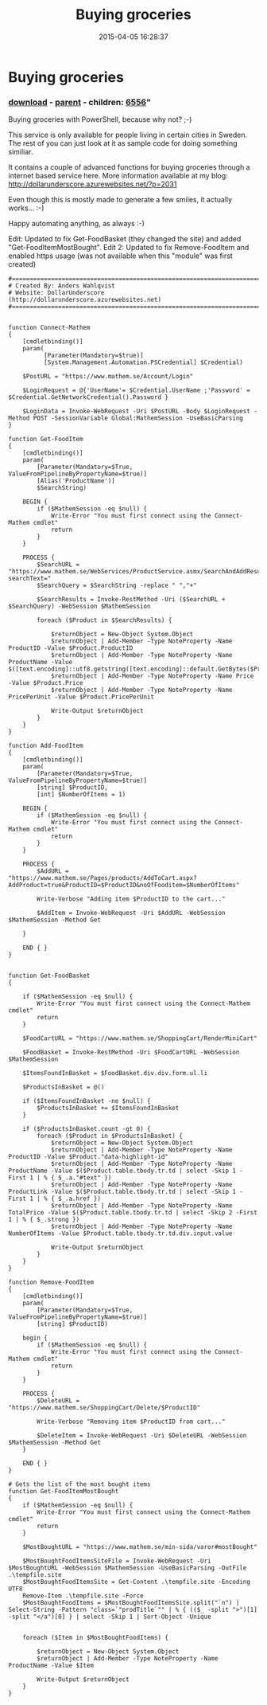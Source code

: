 ﻿---
pid:            5814
parent:         5334
children:       6556
poster:         DollarUnderscore
title:          Buying groceries
date:           2015-04-05 16:28:37
format:         posh
---

# Buying groceries

### [download](5814.ps1) - [parent](5334.md) - children: [6556](6556.md)"

Buying groceries with PowerShell, because why not? ;-)

This service is only available for people living in certain cities in Sweden. The rest of you can just look at it as sample code for doing something similiar.

It contains a couple of advanced functions for buying groceries through a internet based service here. More information available at my blog:
http://dollarunderscore.azurewebsites.net/?p=2031

Even though this is mostly made to generate a few smiles, it actually works... :-)

Happy automating anything, as always :-)

Edit: Updated to fix Get-FoodBasket (they changed the site) and added "Get-FoodItemMostBought".
Edit 2: Updated to fix Remove-FoodItem and enabled https usage (was not available when this "module" was first created)


```posh
#========================================================================
# Created By: Anders Wahlqvist
# Website: DollarUnderscore (http://dollarunderscore.azurewebsites.net)
#========================================================================


function Connect-Mathem
{
    [cmdletbinding()]
    param(
          [Parameter(Mandatory=$true)]
          [System.Management.Automation.PSCredential] $Credential)

    $PostURL = "https://www.mathem.se/Account/Login"

    $LoginRequest = @{'UserName'= $Credential.UserName ;'Password' = $Credential.GetNetworkCredential().Password }

    $LoginData = Invoke-WebRequest -Uri $PostURL -Body $LoginRequest -Method POST -SessionVariable Global:MathemSession -UseBasicParsing
}

function Get-FoodItem
{
    [cmdletbinding()]
    param(
        [Parameter(Mandatory=$True, ValueFromPipelineByPropertyName=$true)]
        [Alias('ProductName')]
        $SearchString)

    BEGIN {
        if ($MathemSession -eq $null) {
            Write-Error "You must first connect using the Connect-Mathem cmdlet"
            return
        }
    }

    PROCESS {
        $SearchURL = "https://www.mathem.se/WebServices/ProductService.asmx/SearchAndAddResult?searchText="
        $SearchQuery = $SearchString -replace " ","+"

        $SearchResults = Invoke-RestMethod -Uri ($SearchURL + $SearchQuery) -WebSession $MathemSession

        foreach ($Product in $SearchResults) {

            $returnObject = New-Object System.Object
            $returnObject | Add-Member -Type NoteProperty -Name ProductID -Value $Product.ProductID
            $returnObject | Add-Member -Type NoteProperty -Name ProductName -Value $([text.encoding]::utf8.getstring([text.encoding]::default.GetBytes($Product.ProductName)))
            $returnObject | Add-Member -Type NoteProperty -Name Price -Value $Product.Price
            $returnObject | Add-Member -Type NoteProperty -Name PricePerUnit -Value $Product.PricePerUnit

            Write-Output $returnObject
        }
    }
}

function Add-FoodItem
{
    [cmdletbinding()]
    param(
        [Parameter(Mandatory=$True, ValueFromPipelineByPropertyName=$true)]
        [string] $ProductID,
        [int] $NumberOfItems = 1)

    BEGIN {
        if ($MathemSession -eq $null) {
            Write-Error "You must first connect using the Connect-Mathem cmdlet"
            return
        }
    }

    PROCESS {
        $AddURL = "https://www.mathem.se/Pages/products/AddToCart.aspx?AddProduct=true&ProductID=$ProductID&noOfFooditem=$NumberOfItems"

        Write-Verbose "Adding item $ProductID to the cart..."

        $AddItem = Invoke-WebRequest -Uri $AddURL -WebSession $MathemSession -Method Get

    }

    END { }
}


function Get-FoodBasket
{

    if ($MathemSession -eq $null) {
        Write-Error "You must first connect using the Connect-Mathem cmdlet"
        return
    }

    $FoodCartURL = "https://www.mathem.se/ShoppingCart/RenderMiniCart"

    $FoodBasket = Invoke-RestMethod -Uri $FoodCartURL -WebSession $MathemSession
    
    $ItemsFoundInBasket = $FoodBasket.div.div.form.ul.li

    $ProductsInBasket = @()

    if ($ItemsFoundInBasket -ne $null) {
        $ProductsInBasket += $ItemsFoundInBasket
    }

    if ($ProductsInBasket.count -gt 0) {
        foreach ($Product in $ProductsInBasket) {
            $returnObject = New-Object System.Object
            $returnObject | Add-Member -Type NoteProperty -Name ProductID -Value $Product."data-highlight-id"
            $returnObject | Add-Member -Type NoteProperty -Name ProductName -Value $($Product.table.tbody.tr.td | select -Skip 1 -First 1 | % { $_.a."#text" })
            $returnObject | Add-Member -Type NoteProperty -Name ProductLink -Value $($Product.table.tbody.tr.td | select -Skip 1 -First 1 | % { $_.a.href })
            $returnObject | Add-Member -Type NoteProperty -Name TotalPrice -Value $($Product.table.tbody.tr.td | select -Skip 2 -First 1 | % { $_.strong })
            $returnObject | Add-Member -Type NoteProperty -Name NumberOfItems -Value $Product.table.tbody.tr.td.div.input.value

            Write-Output $returnObject
        }
    }
}

function Remove-FoodItem
{
    [cmdletbinding()]
    param(
        [Parameter(Mandatory=$True, ValueFromPipelineByPropertyName=$true)]
        [string] $ProductID)

    begin {
        if ($MathemSession -eq $null) {
            Write-Error "You must first connect using the Connect-Mathem cmdlet"
            return
        }
    }

    PROCESS {
        $DeleteURL = "https://www.mathem.se/ShoppingCart/Delete/$ProductID"

        Write-Verbose "Removing item $ProductID from cart..."

        $DeleteItem = Invoke-WebRequest -Uri $DeleteURL -WebSession $MathemSession -Method Get
    }

    END { }
}

# Gets the list of the most bought items
function Get-FoodItemMostBought
{
    if ($MathemSession -eq $null) {
        Write-Error "You must first connect using the Connect-Mathem cmdlet"
        return
    }

    $MostBoughtURL = "https://www.mathem.se/min-sida/varor#mostBought"

    $MostBoughtFoodItemsSiteFile = Invoke-WebRequest -Uri $MostBoughtURL -WebSession $MathemSession -UseBasicParsing -OutFile .\tempfile.site
    $MostBoughtFoodItemsSite = Get-Content .\tempfile.site -Encoding UTF8
    Remove-Item .\tempfile.site -Force
    $MostBoughtFoodItems = $MostBoughtFoodItemsSite.split("`n") | Select-String -Pattern "class=`"prodTitle`"" | % { (($_ -split ">")[1] -split "</a")[0] } | select -Skip 1 | Sort-Object -Unique
    
    
    foreach ($Item in $MostBoughtFoodItems) {

        $returnObject = New-Object System.Object
        $returnObject | Add-Member -Type NoteProperty -Name ProductName -Value $Item

        Write-Output $returnObject
    }
}
```
